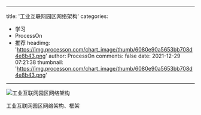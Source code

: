 
---
title: '工业互联网园区网络架构'
categories: 
 - 学习
 - ProcessOn
 - 推荐
headimg: 'https://img.processon.com/chart_image/thumb/6080e90a5653bb708d4e8b43.png'
author: ProcessOn
comments: false
date: 2021-12-29 07:21:38
thumbnail: 'https://img.processon.com/chart_image/thumb/6080e90a5653bb708d4e8b43.png'
---

<div>   
<img class="thumb" alt="工业互联网园区网络架构" src="https://img.processon.com/chart_image/thumb/6080e90a5653bb708d4e8b43.png" referrerpolicy="no-referrer">
<p>工业互联网园区网络架构、框架</p>  
</div>
            